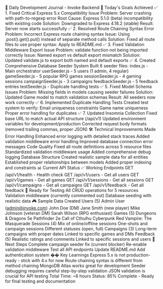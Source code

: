 📝 Daily Development Journal - Invoke Backend
🎯 Today's Goals Achieved
✅ 1. Fixed Critical Express 5.x Compatibility Issue
Problem: Server crashing with path-to-regexp error
Root Cause: Express 5.1.0 (beta) incompatibility with existing code
Solution: Downgraded to Express 4.18.2 (stable)
Result: Server now starts successfully
✅ 2. Resolved Route Chaining Syntax Error
Problem: Incorrect Express route chaining syntax
Issue: Using .post().get().put() instead of separate method calls
Solution: Fixed all route files to use proper syntax:
Apply to README.md
✅ 3. Fixed Validation Middleware Export Issue
Problem: validate function not being imported correctly
Issue: Named export vs default export mismatch
Solution: Updated validate.js to export both named and default exports
✅ 4. Created Comprehensive Database Seeder System
Built 6 seeder files:
index.js - Main orchestrator
userSeeder.js - 5 users (1 admin, 4 regular)
gameSeeder.js - 5 popular RPG games
sessionSeeder.js - 4 gaming sessions
campaignSeeder.js - 3 campaigns
feedbackSeeder.js - 5 feedback entries
testSeeder.js - Duplicate handling tests
✅ 5. Fixed Model Schema Issues
Problem: Missing fields in models causing seeder failures
Solution: Updated Game model to match validation schemas
Result: All seeders now work correctly
✅ 6. Implemented Duplicate Handling Tests
Created test system to verify:
Email uniqueness constraints
Game name uniqueness
Proper error handling for duplicates
✅ 7. Updated Insomnia Collection
Fixed base URL to match actual API structure (/api/v1)
Updated environment variables for development/production
Corrected request body formats (removed trailing commas, proper JSON)
🛠️ Technical Improvements Made
Error Handling
Enhanced error logging with detailed stack traces
Added validation middleware error handling
Improved database connection error messages
Code Quality
Fixed all route definitions across 5 resource files
Standardized validation middleware usage
Added comprehensive debug logging
Database Structure
Created realistic sample data for all entities
Established proper relationships between models
Added proper indexing and constraints
📊 Current API Status
✅ Working Endpoints
GET /api/v1/health - Health check
GET /api/v1/users - Get all users
GET /api/v1/games - Get all games
GET /api/v1/sessions - Get all sessions
GET /api/v1/campaigns - Get all campaigns
GET /api/v1/feedback - Get all feedback
🔧 Ready for Testing
All CRUD operations for 5 resources
Validation middleware (currently commented out)
Database seeding with realistic data
🎮 Sample Data Created
Users (5)
Admin User (admin@invoke.com)
John Doe (DM)
Jane Smith (new player)
Mike Johnson (veteran DM)
Sarah Wilson (RPG enthusiast)
Games (5)
Dungeons & Dragons 5e
Pathfinder 2e
Call of Cthulhu
Cyberpunk Red
Vampire: The Masquerade
Sessions (4)
Mix of online/offline sessions
One-shots and campaign sessions
Different statuses (open, full)
Campaigns (3)
Long-term campaigns with proper dates
Linked to specific games and DMs
Feedback (5)
Realistic ratings and comments
Linked to specific sessions and users
🚀 Next Steps
Complete campaign seeder fix (current blocker)
Re-enable validation middleware
Test all API endpoints
Update README.md
Add authentication system
�� Key Learnings
Express 5.x is not production-ready - stick with 4.x for now
Route chaining syntax is different from method chaining
MongoDB Atlas works great for development
Seeder debugging requires careful step-by-step validation
JSON validation is crucial for API testing
Total Time: ~6 hours
Status: 85% Complete - Ready for final testing and documentation